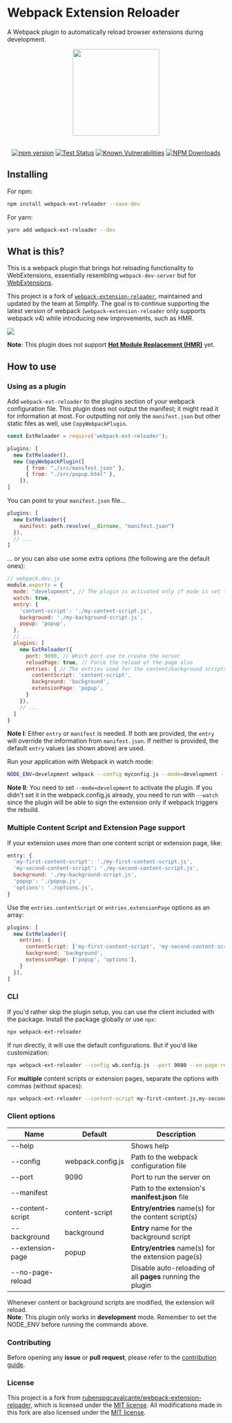 # Webpack Extension Reloader

A Webpack plugin to automatically reload browser extensions during development.

<div align="center">
  <a href="https://github.com/webpack/webpack">
    <img width="200" height="200" src="https://webpack.js.org/assets/icon-square-big.svg">
  </a>
  <br>
  <br>

[![npm version](https://img.shields.io/npm/v/webpack-ext-reloader)](https://www.npmjs.com/package/webpack-ext-reloader)
[![Test Status](https://github.com/SimplifyJobs/webpack-ext-reloader/workflows/tests/badge.svg)](https://github.com/SimplifyJobs/webpack-ext-reloader/actions?query=branch%3Amaster)
[![Known Vulnerabilities](https://snyk.io/test/github/SimplifyJobs/webpack-ext-reloader/badge.svg)](https://snyk.io/test/github/SimplifyJobs/webpack-ext-reloader/)
[![NPM Downloads](https://img.shields.io/npm/dt/webpack-ext-reloader.svg)](https://www.npmjs.com/package/webpack-ext-reloader)

</div>

## Installing

For npm:

```bash
npm install webpack-ext-reloader --save-dev
```

For yarn:

```bash
yarn add webpack-ext-reloader --dev
```

## What is this?

This is a webpack plugin that brings hot reloading functionality to WebExtensions, essentially resembling `webpack-dev-server` but for [WebExtensions](https://developer.mozilla.org/en-US/docs/Mozilla/Add-ons/WebExtensions).

This project is a fork of [`webpack-extension-reloader`](https://github.com/rubenspgcavalcante/webpack-extension-reloader), maintained and updated by the team at Simplify. The goal is to continue supporting the latest version of webpack (`webpack-extension-reloader` only supports webpack v4) while introducing new improvements, such as HMR.

![](.github/sample-gif.gif)

**Note**: This plugin does not support [**Hot Module Replacement (HMR)**](https://webpack.js.org/concepts/hot-module-replacement/) yet.

## How to use

### Using as a plugin

Add `webpack-ext-reloader` to the plugins section of your webpack configuration file. This plugin does not output the manifest; it might read it for information at most. For outputting not only the `manifest.json` but other static files as well, use `CopyWebpackPlugin`.

```js
const ExtReloader = require('webpack-ext-reloader');

plugins: [
  new ExtReloader(),
  new CopyWebpackPlugin([
      { from: "./src/manifest.json" },
      { from: "./src/popup.html" },
    ]),
]
```

You can point to your `manifest.json` file...

```js
plugins: [
  new ExtReloader({
    manifest: path.resolve(__dirname, "manifest.json")
  }),
  // ...
]
```

... or you can also use some extra options (the following are the default ones):

```js
// webpack.dev.js
module.exports = {
  mode: "development", // The plugin is activated only if mode is set to development
  watch: true,
  entry: {
    'content-script': './my-content-script.js',
    background: './my-background-script.js',
    popup: 'popup',
  },
  // ...
  plugins: [
    new ExtReloader({
      port: 9090, // Which port use to create the server
      reloadPage: true, // Force the reload of the page also
      entries: { // The entries used for the content/background scripts or extension pages
        contentScript: 'content-script',
        background: 'background',
        extensionPage: 'popup',
      }
    }),
    // ...
  ]
}
```

**Note I**: Either `entry` or `manifest` is needed. If both are provided, the `entry` will override the information from `manifest.json`. If neither is provided, the default `entry` values (as shown above) are used.

Run your application with Webpack in watch mode:

```bash
NODE_ENV=development webpack --config myconfig.js --mode=development --watch 
```

**Note II**: You need to set `--mode=development` to activate the plugin. If you didn't set it in the webpack.config.js already, you need to run with `--watch` since the plugin will be able to sign the extension only if webpack triggers the rebuild.

### Multiple Content Script and Extension Page support

If your extension uses more than one content script or extension page, like:

```js
entry: {
  'my-first-content-script': './my-first-content-script.js',
  'my-second-content-script': './my-second-content-script.js',
  background: './my-background-script.js',
  'popup': './popup.js',
  'options': './options.js',
}
```

Use the `entries.contentScript` or `entries.extensionPage` options as an array:

```js
plugins: [
  new ExtReloader({
    entries: { 
      contentScript: ['my-first-content-script', 'my-second-content-script'],
      background: 'background',
      extensionPage: ['popup', 'options'],
    }
  }),
]
```

### CLI

If you'd rather skip the plugin setup, you can use the client included with the package. Install the package globally or use `npx`:

```bash
npx webpack-ext-reloader
```

If run directly, it will use the default configurations. But if you'd like customization:

```bash
npx webpack-ext-reloader --config wb.config.js --port 9080 --no-page-reload --content-script my-content.js --background bg.js --extension-page popup.js
```

For **multiple** content scripts or extension pages, separate the options with commas (without spaces):

```bash
npx webpack-ext-reloader --content-script my-first-content.js,my-second-content.js --extension-page popup.js,options.js
```

### Client options

| Name              | Default           | Description                                                       |
| ----------------- | ----------------- | ----------------------------------------------------------------- |
| --help            |                   | Shows help                                                        |
| --config          | webpack.config.js | Path to the webpack configuration file                            |
| --port            | 9090              | Port to run the server on                                         |
| --manifest        |                   | Path to the extension's **manifest.json** file                    |
| --content-script  | content-script    | **Entry/entries** name(s) for the content script(s)               |
| --background      | background        | **Entry** name for the background script                          |
| --extension-page  | popup             | **Entry/entries** name(s) for the extension page(s)               |
| --no-page-reload  |                   | Disable auto-reloading of all **pages** running the plugin        |

Whenever content or background scripts are modified, the extension will reload.  
**Note**: This plugin only works in **development** mode. Remember to set the NODE_ENV before running the commands above.

### Contributing

Before opening any **issue** or **pull request**, please refer to the [contribution guide](/.github/CONTRIBUTING.MD).

### License

This project is a fork from [rubenspgcavalcante/webpack-extension-reloader](https://github.com/rubenspgcavalcante/webpack-extension-reloader), which is licensed under the [MIT license](https://github.com/rubenspgcavalcante/webpack-extension-reloader/blob/master/LICENSE). All modifications made in this fork are also licensed under the [MIT license](https://github.com/SimplifyJobs/webpack-ext-reloader/blob/master/LICENSE).
